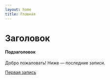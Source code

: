 ```yaml
---
layout: home
title: Главная
---
```


# Заголовок
#### Подзаголовок

Добро пожаловать! Ниже — последние записи.

[Первая запись](/_posts/first.md)
